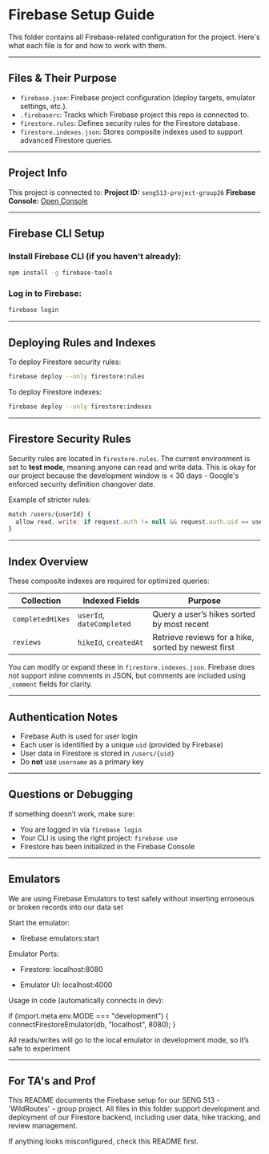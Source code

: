 # Firebase Setup Guide

This folder contains all Firebase-related configuration for the project. Here's what each file is for and how to work with them.

---

## Files & Their Purpose

- `firebase.json`: Firebase project configuration (deploy targets, emulator settings, etc.).
- `.firebaserc`: Tracks which Firebase project this repo is connected to.
- `firestore.rules`: Defines security rules for the Firestore database.
- `firestore.indexes.json`: Stores composite indexes used to support advanced Firestore queries.

---

## Project Info

This project is connected to:
**Project ID:** `seng513-project-group26`
**Firebase Console:** [Open Console](https://console.firebase.google.com/project/seng513-project-group26)

---

## Firebase CLI Setup

### Install Firebase CLI (if you haven't already):
```bash
npm install -g firebase-tools
```

### Log in to Firebase:
```bash
firebase login
```

---

## Deploying Rules and Indexes

To deploy Firestore security rules:
```bash
firebase deploy --only firestore:rules
```

To deploy Firestore indexes:
```bash
firebase deploy --only firestore:indexes
```

---

## Firestore Security Rules

Security rules are located in `firestore.rules`. The current environment is set to **test mode**, meaning anyone can read and write data. This is okay for our project because the development window is < 30 days - Google's enforced  security definition changover date.

Example of stricter rules:
```js
match /users/{userId} {
  allow read, write: if request.auth != null && request.auth.uid == userId;
}
```

---

## Index Overview

These composite indexes are required for optimized queries:

| Collection        | Indexed Fields                 | Purpose                                                  |
|-------------------|-------------------------------|----------------------------------------------------------|
| `completedHikes` | `userId`, `dateCompleted`     | Query a user’s hikes sorted by most recent               |
| `reviews`         | `hikeId`, `createdAt`          | Retrieve reviews for a hike, sorted by newest first       |

You can modify or expand these in `firestore.indexes.json`. Firebase does not support inline comments in JSON, but comments are included using `_comment` fields for clarity.

---

## Authentication Notes

- Firebase Auth is used for user login
- Each user is identified by a unique `uid` (provided by Firebase)
- User data in Firestore is stored in `/users/{uid}`
- Do **not** use `username` as a primary key

---

## Questions or Debugging

If something doesn’t work, make sure:
- You are logged in via `firebase login`
- Your CLI is using the right project: `firebase use`
- Firestore has been initialized in the Firebase Console


---

## Emulators

We are using Firebase Emulators to test safely without inserting erroneous or broken records into our data set

Start the emulator:

- firebase emulators:start

Emulator Ports:

- Firestore: localhost:8080

- Emulator UI: localhost:4000

Usage in code (automatically connects in dev):

if (import.meta.env.MODE === "development") {
  connectFirestoreEmulator(db, "localhost", 8080);
}

All reads/writes will go to the local emulator in development mode, so it’s safe to experiment

---

## For TA's and Prof

This README documents the Firebase setup for our SENG 513 - 'WildRoutes' - group project. All files in this folder support development and deployment of our Firestore backend, including user data, hike tracking, and review management.

If anything looks misconfigured, check this README first.

